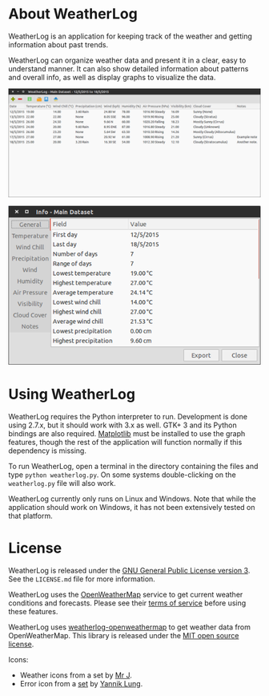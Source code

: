 # About WeatherLog

WeatherLog is an application for keeping track of the weather and getting information about past trends.

WeatherLog can organize weather data and present it in a clear, easy to understand manner. It can also show detailed information about
patterns and overall info, as well as display graphs to visualize the data.

![WeatherLog main UI](weatherlog_resources/help/images/main_dataset_example.png "Main view with example data")

![WeatherLog info UI](weatherlog_resources/help/images/general_info.png "Info window")

# Using WeatherLog

WeatherLog requires the Python interpreter to run. Development is done using 2.7.x, but it should work with 3.x as well. GTK+ 3 and its Python bindings
are also required. [Matplotlib](http://matplotlib.org/) must be installed to use the graph features, though the rest of the application will function normally if this dependency
is missing.

To run WeatherLog, open a terminal in the directory containing the files and type `python weatherlog.py`. On some systems double-clicking on the 
`weatherlog.py` file will also work.

WeatherLog currently only runs on Linux and Windows. Note that while the application should work on Windows, it has not been extensively tested on that
platform.

# License

WeatherLog is released under the [GNU General Public License version 3](https://www.gnu.org/licenses/gpl-3.0.txt). See the `LICENSE.md` file for more information.

WeatherLog uses the [OpenWeatherMap](http://openweathermap.org/) service to get current weather conditions and forecasts. Please see their [terms of service](http://openweathermap.org/terms)
before using these features.

WeatherLog uses [weatherlog-openweathermap](https://github.com/achesak/weatherlog-openweathermap) to get weather data from OpenWeatherMap. This library is released
under the [MIT open source license](http://opensource.org/licenses/mit-license.php).

Icons:
* Weather icons from a set by [Mr J](https://www.iconfinder.com/iconsets/weather-icons-8).
* Error icon from a [set](https://www.iconfinder.com/iconsets/freecns-cumulus) by [Yannik Lung](http://yanlu.de/).
